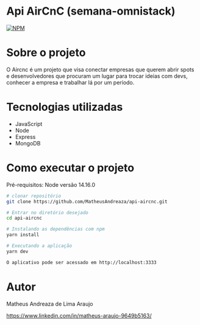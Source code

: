 # Api AirCnC (semana-omnistack)
[![NPM](https://img.shields.io/npm/l/react)](https://github.com/MatheusAndreaza/Biblioteca-agil-/blob/master/LICENSE) 

# Sobre o projeto
O Aircnc é um projeto que visa conectar empresas que querem abrir spots e desenvolvedores que procuram um lugar para trocar ideias com devs, conhecer a empresa e trabalhar lá por um período.

# Tecnologias utilizadas

- JavaScript
- Node
- Express
- MongoDB

# Como executar o projeto

Pré-requisitos: Node versão 14.16.0

```bash
# clonar repositório
git clone https://github.com/MatheusAndreaza/api-aircnc.git

# Entrar no diretório desejado
cd api-aircnc

# Instalando as dependências com npm 
yarn install 

# Executando a aplicação
yarn dev

O aplicativo pode ser acessado em http://localhost:3333
```

# Autor

Matheus Andreaza de Lima Araujo

https://www.linkedin.com/in/matheus-araujo-9649b5163/
